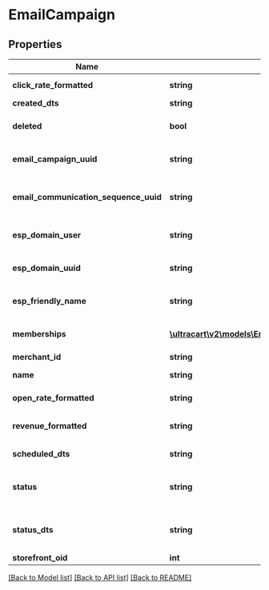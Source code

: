 # EmailCampaign

## Properties
Name | Type | Description | Notes
------------ | ------------- | ------------- | -------------
**click_rate_formatted** | **string** | Click rate of emails | [optional] 
**created_dts** | **string** | Created date | [optional] 
**deleted** | **bool** | True if this campaign was deleted | [optional] 
**email_campaign_uuid** | **string** | Email campaign UUID | [optional] 
**email_communication_sequence_uuid** | **string** | Email communication sequence UUID | [optional] 
**esp_domain_user** | **string** | User of the sending address | [optional] 
**esp_domain_uuid** | **string** | UUID of the sending domain | [optional] 
**esp_friendly_name** | **string** | Friendly name of the sending email | [optional] 
**memberships** | [**\ultracart\v2\models\EmailListSegmentMembership[]**](EmailListSegmentMembership.md) | List and segment memberships | [optional] 
**merchant_id** | **string** | Merchant ID | [optional] 
**name** | **string** | Name of email campaign | [optional] 
**open_rate_formatted** | **string** | Open rate of emails | [optional] 
**revenue_formatted** | **string** | Revenue associated with campaign | [optional] 
**scheduled_dts** | **string** | Scheduled date | [optional] 
**status** | **string** | Status of the campaign of draft, archived, and sent | [optional] 
**status_dts** | **string** | Timestamp when the last status change happened | [optional] 
**storefront_oid** | **int** | Storefront oid | [optional] 

[[Back to Model list]](../README.md#documentation-for-models) [[Back to API list]](../README.md#documentation-for-api-endpoints) [[Back to README]](../README.md)


